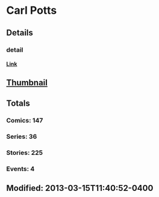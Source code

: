 # Carl  Potts 
## Details
### detail
#### [Link](http://marvel.com/comics/creators/1863/carl_potts?utm_campaign=apiRef&utm_source=225578a89fc76f3d20fbffda5d17a88d)
## [Thumbnail](http://i.annihil.us/u/prod/marvel/i/mg/9/e0/4c7d5b6e459e2.jpg)
## Totals
### Comics: 147
### Series: 36
### Stories: 225
### Events: 4
## Modified: 2013-03-15T11:40:52-0400
